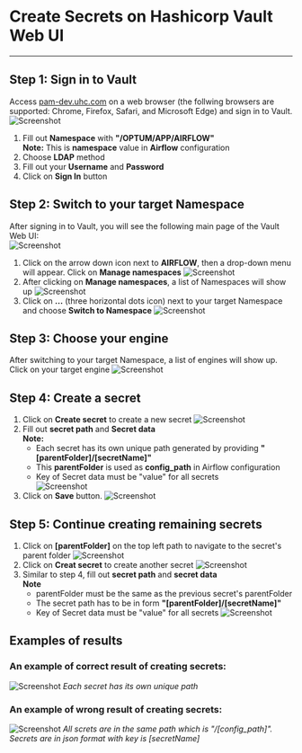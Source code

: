 # Create Secrets on Hashicorp Vault Web UI

---
## Step 1: Sign in to Vault

Access [pam-dev.uhc.com](http://pam-dev.uhc.com) on a web browser (the follwing browsers are supported: Chrome, Firefox, Safari, and Microsoft Edge) and sign in to Vault.  
![Screenshot](img/Vault1.jpg)

1. Fill out **Namespace** with **"/OPTUM/APP/AIRFLOW"**  
**Note:** This is **namespace** value in **Airflow** configuration
2. Choose **LDAP** method
3. Fill out your **Username** and **Password**
4. Click on **Sign In** button

## Step 2: Switch to your target Namespace

After signing in to Vault, you will see the following main page of the Vault Web UI:  
![Screenshot](img/Vault2.png)  

1. Click on the arrow down icon next to **AIRFLOW**, then a drop-down menu will appear. Click on **Manage namespaces**
![Screenshot](img/Vault3.png)
2. After clicking on **Manage namespaces**, a list of Namespaces will show up
![Screenshot](img/Vault4.png)
3. Click on **...** (three horizontal dots icon) next to your target Namespace and choose **Switch to Namespace**
![Screenshot](img/Vault5.png)

## Step 3: Choose your engine
After switching to your target Namespace, a list of engines will show up.
Click on your target engine
![Screenshot](img/Vault7.png)


## Step 4: Create a secret
1. Click on **Create secret** to create a new secret
![Screenshot](img/Vault8.png)
2. Fill out **secret path** and **Secret data**  
**Note:**
    - Each secret has its own unique path generated by providing **"[parentFolder]/[secretName]"**
    - This **parentFolder** is used as **config_path** in Airflow configuration
    - Key of Secret data must be "value" for all secrets  
![Screenshot](img/Vault9.png)
3. Click on **Save** button.
![Screenshot](img/Vault10.png)

## Step 5: Continue creating remaining secrets
1. Click on **[parentFolder]** on the top left path to navigate to the secret's parent folder
![Screenshot](img/Vault11.png)
2. Click on **Creat secret** to create another secret
![Screenshot](img/Vault12.png)
3. Similar to step 4, fill out **secret path** and **secret data**  
**Note**
    - parentFolder must be the same as the previous secret's parentFolder
    - The secret path has to be in form **"[parentFolder]/[secretName]"**
    - Key of Secret data must be "value" for all secrets 
![Screenshot](img/Vault13.png)

## Examples of results
### An example of correct result of creating secrets:
![Screenshot](img/Vault14.png)
*Each secret has its own unique path*
### An example of wrong result of creating secrets:
![Screenshot](img/Vault15.png)
*All screts are in the same path which is "/[config_path]". Secrets are in json format with key is [secretName]*
